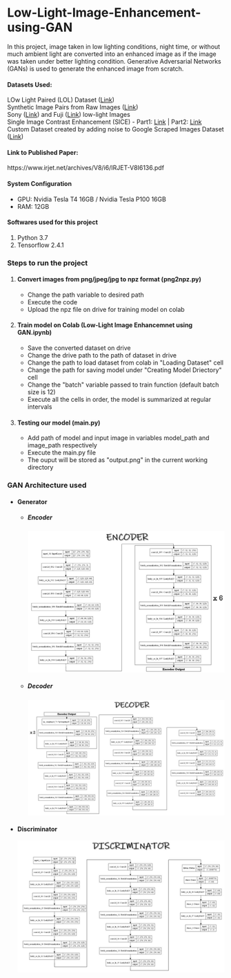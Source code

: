 # Low-Light-Image-Enhancement-using-GAN
In this project, image taken in low lighting conditions, night time, or without much ambient light are converted into an enhanced image as if the image was taken under better lighting condition. Generative Adversarial Networks (GANs) is used to generate the enhanced image from scratch.

<h4>Datasets Used:</h4>
LOw Light Paired (LOL) Dataset (<a href="https://drive.google.com/file/d/157bjO1_cFuSd0HWDUuAmcHRJDVyWpOxB/view">Link</a>) <br/>
Synthetic Image Pairs from Raw Images (<a href="https://drive.google.com/file/d/1G6fi9Kiu7CDnW2Sh7UQ5ikvScRv8Q14F/view">Link</a>) <br/>
Sony (<a href="https://storage.googleapis.com/isl-datasets/SID/Sony.zip">Link</a>) and Fuji (<a href="https://storage.googleapis.com/isl-datasets/SID/Fuji.zip ">Link</a>) low-light Images<br/>
Single Image Contrast Enhancement (SICE) - Part1: <a href="https://drive.google.com/file/d/1HiLtYiyT9R7dR9DRTLRlUUrAicC4zzWN/view">Link</a> | Part2: <a href="https://drive.google.com/file/d/16VoHNPAZ5Js19zspjFOsKiGRrfkDgHoN/view">Link</a> <br/>
Custom Dataset created by adding noise to Google Scraped Images Dataset (<a href="https://www.kaggle.com/basu369victor/low-light-image-enhancement-with-cnn">Link</a>)

<h4>Link to Published Paper:</h4> https://www.irjet.net/archives/V8/i6/IRJET-V8I6136.pdf

<h4>System Configuration</h4>
<ul>
  <li>GPU: Nvidia Tesla T4 16GB / Nvidia Tesla P100 16GB</li>
  <li>RAM: 12GB</li>
</ul>

<h4>Softwares used for this project</h4>
<ol>
  <li>Python 3.7</li>
  <li>Tensorflow 2.4.1</li>
</ol>

<h3>Steps to run the project</h3>
<ol>
  <li><h4>Convert images from png/jpeg/jpg to npz format (png2npz.py)</h4></li>
    <ul>
      <li>Change the path variable to desired path</li>
      <li>Execute the code</li>
      <li>Upload the npz file on drive for training model on colab</li>
    </ul>
  <li><h4>Train model on Colab (Low-Light Image Enhancemnet using GAN.ipynb)</h4></li>
    <ul>
      <li>Save the converted dataset on drive</li>
      <li>Change the drive path to the path of dataset in drive</li>
      <li>Change the path to load dataset from colab in "Loading Dataset" cell</li>
      <li>Change the path for saving model under "Creating Model Driectory" cell</li>
      <li>Change the "batch" variable passed to train function (default batch size is 12)</li>
      <li>Execute all the cells in order, the model is summarized at regular intervals</li>
    </ul>
  <li><h4>Testing our model (main.py)</h4></li>
    <ul>
      <li>Add path of model and input image in variables model_path and image_path respectively</li>
      <li>Execute the main.py file</li>
      <li>The ouput will be stored as "output.png" in the current working directory</li>
    </ul>
</ol>

<h3>GAN Architecture used</h3>
<ul>
  <li><h4>Generator</h4></li>
  <ul>
    <li><h5>Encoder</h5></li>
      <img src="https://github.com/DarylFernandes99/Low-light-Image-Enhancement-using-GAN/blob/main/Images/Encoder.JPG" alt="CNN layers" width="700"></img>
    <li><h5>Decoder</h5></li>
      <img src="https://github.com/DarylFernandes99/Low-light-Image-Enhancement-using-GAN/blob/main/Images/Decoder.JPG" alt="CNN layers" width="700"></img>
  </ul>
  <li><h4>Discriminator</h4></li>
    <img src="https://github.com/DarylFernandes99/Low-light-Image-Enhancement-using-GAN/blob/main/Images/Discriminator.JPG" alt="CNN layers" width="700"></img>
</ul>
